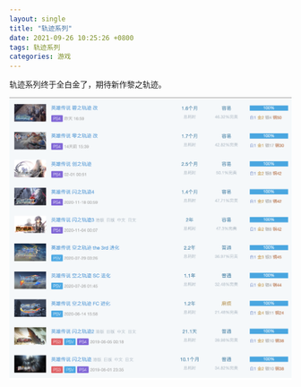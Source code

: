 ```yaml
---
layout: single
title: "轨迹系列"
date: 2021-09-26 10:25:26 +0800
tags: 轨迹系列
categories: 游戏
---
```


轨迹系列终于全白金了，期待新作黎之轨迹。

![image](/assets/images/轨迹系列.png)
